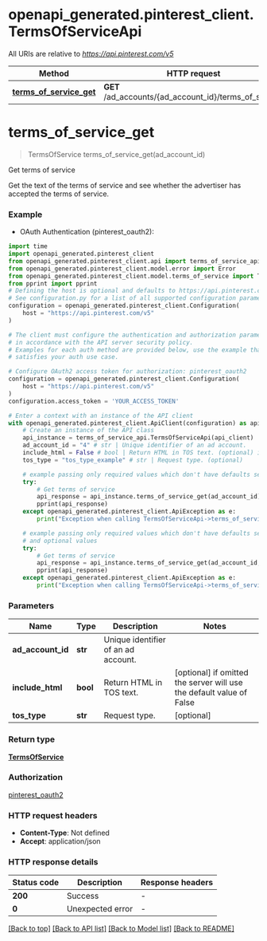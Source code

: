 # openapi_generated.pinterest_client.TermsOfServiceApi

All URIs are relative to *https://api.pinterest.com/v5*

Method | HTTP request | Description
------------- | ------------- | -------------
[**terms_of_service_get**](TermsOfServiceApi.md#terms_of_service_get) | **GET** /ad_accounts/{ad_account_id}/terms_of_service | Get terms of service


# **terms_of_service_get**
> TermsOfService terms_of_service_get(ad_account_id)

Get terms of service

Get the text of the terms of service and see whether the advertiser has accepted the terms of service.

### Example

* OAuth Authentication (pinterest_oauth2):

```python
import time
import openapi_generated.pinterest_client
from openapi_generated.pinterest_client.api import terms_of_service_api
from openapi_generated.pinterest_client.model.error import Error
from openapi_generated.pinterest_client.model.terms_of_service import TermsOfService
from pprint import pprint
# Defining the host is optional and defaults to https://api.pinterest.com/v5
# See configuration.py for a list of all supported configuration parameters.
configuration = openapi_generated.pinterest_client.Configuration(
    host = "https://api.pinterest.com/v5"
)

# The client must configure the authentication and authorization parameters
# in accordance with the API server security policy.
# Examples for each auth method are provided below, use the example that
# satisfies your auth use case.

# Configure OAuth2 access token for authorization: pinterest_oauth2
configuration = openapi_generated.pinterest_client.Configuration(
    host = "https://api.pinterest.com/v5"
)
configuration.access_token = 'YOUR_ACCESS_TOKEN'

# Enter a context with an instance of the API client
with openapi_generated.pinterest_client.ApiClient(configuration) as api_client:
    # Create an instance of the API class
    api_instance = terms_of_service_api.TermsOfServiceApi(api_client)
    ad_account_id = "4" # str | Unique identifier of an ad account.
    include_html = False # bool | Return HTML in TOS text. (optional) if omitted the server will use the default value of False
    tos_type = "tos_type_example" # str | Request type. (optional)

    # example passing only required values which don't have defaults set
    try:
        # Get terms of service
        api_response = api_instance.terms_of_service_get(ad_account_id)
        pprint(api_response)
    except openapi_generated.pinterest_client.ApiException as e:
        print("Exception when calling TermsOfServiceApi->terms_of_service_get: %s\n" % e)

    # example passing only required values which don't have defaults set
    # and optional values
    try:
        # Get terms of service
        api_response = api_instance.terms_of_service_get(ad_account_id, include_html=include_html, tos_type=tos_type)
        pprint(api_response)
    except openapi_generated.pinterest_client.ApiException as e:
        print("Exception when calling TermsOfServiceApi->terms_of_service_get: %s\n" % e)
```


### Parameters

Name | Type | Description  | Notes
------------- | ------------- | ------------- | -------------
 **ad_account_id** | **str**| Unique identifier of an ad account. |
 **include_html** | **bool**| Return HTML in TOS text. | [optional] if omitted the server will use the default value of False
 **tos_type** | **str**| Request type. | [optional]

### Return type

[**TermsOfService**](TermsOfService.md)

### Authorization

[pinterest_oauth2](../README.md#pinterest_oauth2)

### HTTP request headers

 - **Content-Type**: Not defined
 - **Accept**: application/json


### HTTP response details

| Status code | Description | Response headers |
|-------------|-------------|------------------|
**200** | Success |  -  |
**0** | Unexpected error |  -  |

[[Back to top]](#) [[Back to API list]](../README.md#documentation-for-api-endpoints) [[Back to Model list]](../README.md#documentation-for-models) [[Back to README]](../README.md)


